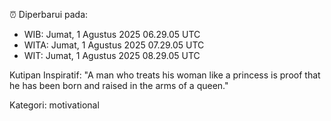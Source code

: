 ⏰ Diperbarui pada:
- WIB: Jumat, 1 Agustus 2025 06.29.05 UTC
- WITA: Jumat, 1 Agustus 2025 07.29.05 UTC
- WIT: Jumat, 1 Agustus 2025 08.29.05 UTC

Kutipan Inspiratif:
"A man who treats his woman like a princess is proof that he has been born and raised in the arms of a queen."


Kategori: motivational

